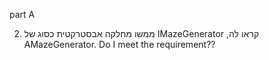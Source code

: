 part A

2. ממשו מחלקה אבסטרקטית כסוג של IMazeGenerator ,קראו לה AMazeGenerator.
   Do I meet the requirement??